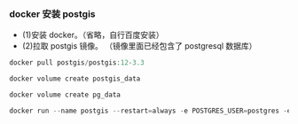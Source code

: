 <!--
 * @Author: LittleQ
 * @Date: 2023-02-14 22:02:01
 * @LastEditTime: 2023-03-23 21:15:26
 * @LastEditors: LittleQ
 * @Description:
 * @FilePath: \NoteBook\docker\01.md
-->

### docker 安装 postgis

- (1)安装 docker。（省略，自行百度安装）
- (2)拉取 postgis 镜像。 （镜像里面已经包含了 postgresql 数据库）

```js
docker pull postgis/postgis:12-3.3

docker volume create postgis_data

docker volume create pg_data

docker run --name postgis --restart=always -e POSTGRES_USER=postgres -e POSTGRES_PASSWORD=password -e POSTGRES_DBNAME=my_db -p 5432:5432 -v postgis_data:/var/lib/postgis/data -v pg_data:/var/lib/postgresql/data -d postgis/postgis:12-3.3
```
